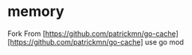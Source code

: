 
# memory

Fork From [https://github.com/patrickmn/go-cache][https://github.com/patrickmn/go-cache] use go mod
